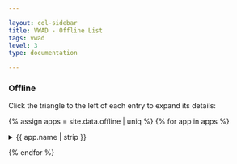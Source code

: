 ```yaml
---

layout: col-sidebar
title: VWAD - Offline List
tags: vwad
level: 3
type: documentation

---
```


### Offline

Click the triangle to the left of each entry to expand its details:

{% assign apps = site.data.offline | uniq %}
{% for app in apps %}
<details>
  <summary> {{ app.name | strip }} </summary>
  <a href="{{ app.url | strip }}"> {{ app.name | strip }} </a> <br>
  Author: {{ app.author | strip }} <br>
  Notes: {{ app.notes | strip }} <br>
  References: <br>
  {% for ref in app.references %}
    * {{ ref }}
  {% endfor %}
</details>

{% endfor %}
